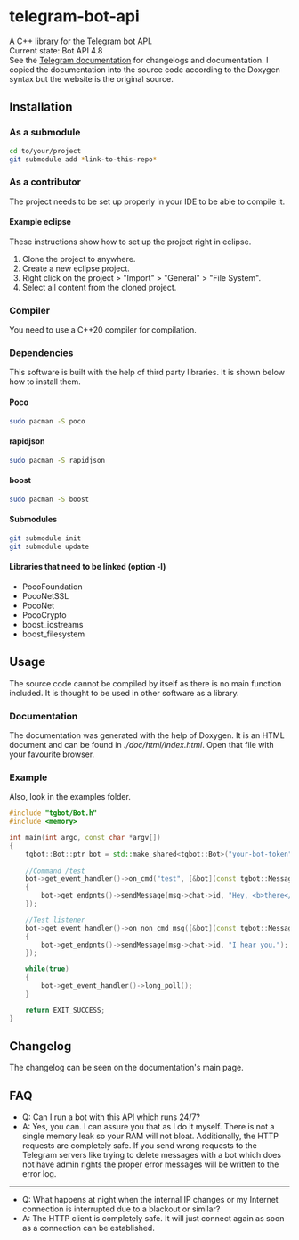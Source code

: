 # telegram-bot-api
A C++ library for the Telegram bot API.\
Current state: Bot API 4.8\
See the [Telegram documentation](https://core.telegram.org/bots/api) for changelogs and documentation. I copied the documentation into the source code according to the Doxygen syntax but the website is the original source.

## Installation
### As a submodule
```sh
cd to/your/project
git submodule add *link-to-this-repo*
```

### As a contributor
The project needs to be set up properly in your IDE to be able to compile it.

#### Example eclipse
These instructions show how to set up the project right in eclipse.
1. Clone the project to anywhere.
2. Create a new eclipse project.
3. Right click on the project > "Import" > "General" > "File System".
4. Select all content from the cloned project.

### Compiler
You need to use a C++20 compiler for compilation.

### Dependencies
This software is built with the help of third party libraries. It is shown below how to install them.

#### Poco
```sh
sudo pacman -S poco
```

#### rapidjson
```sh
sudo pacman -S rapidjson
```

#### boost
```sh
sudo pacman -S boost
```

#### Submodules
```sh
git submodule init
git submodule update
```

#### Libraries that need to be linked (option -l)
* PocoFoundation
* PocoNetSSL
* PocoNet
* PocoCrypto
* boost_iostreams
* boost_filesystem

## Usage
The source code cannot be compiled by itself as there is no main function included. It is thought to be used in other software as a library.

### Documentation
The documentation was generated with the help of Doxygen. It is an HTML document and can be found in *./doc/html/index.html*. Open that file with your favourite browser.

### Example
Also, look in the examples folder.

```cpp
#include "tgbot/Bot.h"
#include <memory>

int main(int argc, const char *argv[])
{
	tgbot::Bot::ptr bot = std::make_shared<tgbot::Bot>("your-bot-token");
	
	//Command /test
	bot->get_event_handler()->on_cmd("test", [&bot](const tgbot::Message::ptr &msg)
	{
		bot->get_endpnts()->sendMessage(msg->chat->id, "Hey, <b>there</b>.", "HTML", false, 0);
	});

	//Test listener
	bot->get_event_handler()->on_non_cmd_msg([&bot](const tgbot::Message::ptr &msg)
	{
		bot->get_endpnts()->sendMessage(msg->chat->id, "I hear you.");
	});

	while(true)
	{
		bot->get_event_handler()->long_poll();
	}

	return EXIT_SUCCESS;
}
```

## Changelog
The changelog can be seen on the documentation's main page.

## FAQ
* Q: Can I run a bot with this API which runs 24/7?
* A: Yes, you can. I can assure you that as I do it myself. There is not a single memory leak so your RAM will not bloat. Additionally, the HTTP requests are completely safe. If you send wrong requests to the Telegram servers like trying to delete messages with a bot which does not have admin rights the proper error messages will be written to the error log.
***
* Q: What happens at night when the internal IP changes or my Internet connection is interrupted due to a blackout or similar?
* A: The HTTP client is completely safe. It will just connect again as soon as a connection can be established.
